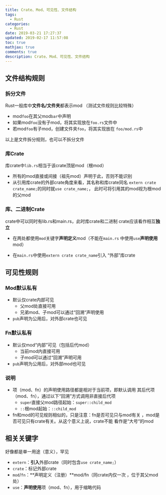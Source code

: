 ```yaml
---
title: Crate、Mod、可见性、文件结构
tags:
  - Rust
categories:
  - Rust
date: 2019-03-21 17:27:37
updated: 2019-02-17 11:57:08
toc: true
mathjax: true
comments: true
description: Crate、Mod、可见性、文件结构
---
```


##	文件结构规则

###	拆分文件

Rust一般库中**文件名/文件夹**都表示mod
（测试文件规则比较特殊）

-	mod`foo`在其父mod`bar`中声明 
-	如果mod`foo`没有子mod，将其实现放在`foo.rs`文件中
-	若mod`foo`有子mod，创建文件夹`foo`，将其实现放在
	`foo/mod.rs`中

以上是文件拆分规则，也可以不拆分文件

###	库Crate

库crate中`lib.rs`相当于该crate顶层mod（根mod）

-	所有的mod直接或间接（祖先mod）声明于此，否则不能识别
-	从引用库crate的外部crate角度来看，其名称和库crate同名
	`extern crate crate_name;`的同时就`use crate_name;`，
	此时可将引用其的mod视为根mod的父mod

###	库、二进制Crate

crate中可以同时有lib.rs和main.rs，此时库crate和二进制
crate应该看作相互**独立**
		
-	在两处都使用`mod`关键字**声明定义**mod（不能在`main.rs`
	中使用`use`**声明使用**mod）

-	在`main.rs`中使用`extern crate crate_name`引入
	“外部”库crate

##	可见性规则

###	Mod默认私有

-	默认仅crate内部可见
	-	父mod处直接可用
	-	兄弟mod、子mod可以通过“回溯“声明使用
-	`pub`声明为公用后，对外部crate也可见

###	Fn默认私有

-	默认仅mod“内部”可见（包括后代mod）
	-	当前mod内直接可用
	-	子mod可以通过“回溯”声明可用
-	`pub`声明为公用后，对外部mod也可见

###	说明
	
-	项（mod、fn）的声明使用路径都是相对于当前项，即默认调用
	其后代项（mod、fn），通过以下“回溯”方式调用非直接后代项
	-	`super`直接父mod路径起始：`super::child_mod`
	-	`::`根mod起始：`::child_mod`
-	fn和mod的可见规则相似的，只是注意：fn是否可见只与mod有关
	，mod是否可见只有crate有关。从这个意义上说，crate不能
	看作是“大号“的mod

##	相关关键字

好像都是单一用途（意义），罕见

-	`extern`：**引入**外部crate（同时包含`use crate_name;`）
-	`crate`：标记外部crate
-	`mod`/`fn`：**声明定义（注册）**mod/fn（同crate内仅一次
	，位于其父mod处）
-	`use`：**声明使用**项（mod、fn），用于缩略代码
